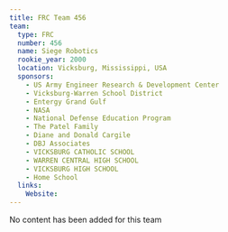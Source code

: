 ```yaml
---
title: FRC Team 456
team:
  type: FRC
  number: 456
  name: Siege Robotics
  rookie_year: 2000
  location: Vicksburg, Mississippi, USA
  sponsors:
    - US Army Engineer Research & Development Center
    - Vicksburg-Warren School District
    - Entergy Grand Gulf
    - NASA
    - National Defense Education Program
    - The Patel Family
    - Diane and Donald Cargile
    - DBJ Associates
    - VICKSBURG CATHOLIC SCHOOL
    - WARREN CENTRAL HIGH SCHOOL
    - VICKSBURG HIGH SCHOOL
    - Home School
  links:
    Website: 
---
```

No content has been added for this team